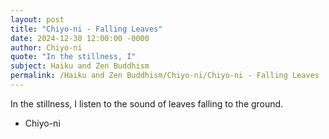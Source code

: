```yaml
---
layout: post
title: "Chiyo-ni - Falling Leaves"
date: 2024-12-30 12:00:00 -0000
author: Chiyo-ni
quote: "In the stillness, I"
subject: Haiku and Zen Buddhism
permalink: /Haiku and Zen Buddhism/Chiyo-ni/Chiyo-ni - Falling Leaves
---
```


In the stillness, I
listen to the sound of leaves
falling to the ground.

- Chiyo-ni
